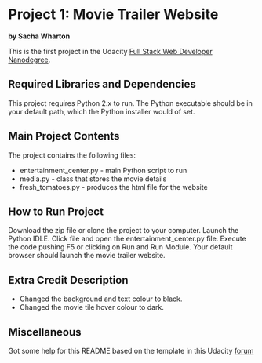 # **Project 1: Movie Trailer Website**

**by Sacha Wharton**

This is the first project in the Udacity [Full Stack Web Developer Nanodegree](https://www.udacity.com/course/full-stack-web-developer-nanodegree--nd004).

## **Required Libraries and Dependencies**

This project requires Python 2.x to run. The Python executable should be in your default path, which the Python installer would of set.

## **Main Project Contents**
The project contains the following files:

- entertainment_center.py - main Python script to run
- media.py - class that stores the movie details
- fresh_tomatoes.py - produces the html file for the website

## **How to Run Project**

Download the zip file or clone the project to your computer.
Launch the Python IDLE.
Click file and open the entertainment_center.py file.
Execute the code pushing F5 or clicking on Run and Run Module. Your default browser should launch the movie trailer website.

## **Extra Credit Description**

- Changed the background and text colour to black.
- Changed the movie tile hover colour to dark.

## **Miscellaneous**
Got some help for this README based on the template in this Udacity [forum](https://discussions.udacity.com/t/readme-files-in-project-1/23524)
